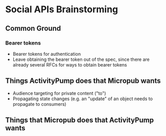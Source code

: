 # Social APIs Brainstorming

## Common Ground

### Bearer tokens
* Bearer tokens for authentication
* Leave obtaining the bearer token out of the spec, since there are already several RFCs for ways to obtain bearer tokens

## Things ActivityPump does that Micropub wants
* Audience targeting for private content ("to")
* Propagating state changes (e.g. an "update" of an object needs to propagate to consumers)

## Things that Micropub does that ActivityPump wants



